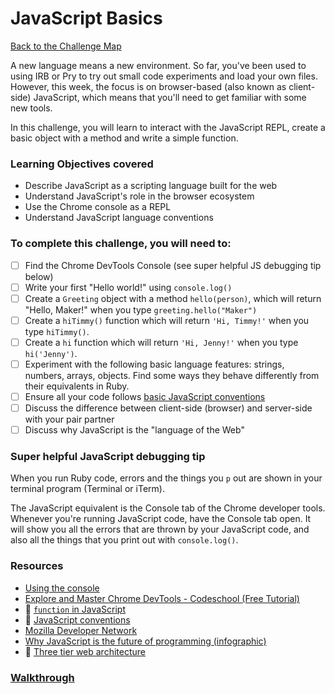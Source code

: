 # JavaScript Basics

[Back to the Challenge Map](README.md)

A new language means a new environment. So far, you've been used to using IRB or Pry to try out small code experiments and load your own files. However, this week, the focus is on browser-based (also known as client-side) JavaScript, which means that you'll need to get familiar with some new tools.

In this challenge, you will learn to interact with the JavaScript REPL, create a basic object with a method and write a simple function.

### Learning Objectives covered
- Describe JavaScript as a scripting language built for the web
- Understand JavaScript's role in the browser ecosystem
- Use the Chrome console as a REPL
- Understand JavaScript language conventions

### To complete this challenge, you will need to:

- [ ] Find the Chrome DevTools Console (see super helpful JS debugging tip below)
- [ ] Write your first "Hello world!" using `console.log()`
- [ ] Create a `Greeting` object with a method `hello(person)`, which will return "Hello, Maker!" when you type `greeting.hello("Maker")`
- [ ] Create a `hiTimmy()` function which will return `'Hi, Timmy!'` when you type `hiTimmy()`.
- [ ] Create a `hi` function which will return `'Hi, Jenny!'` when you type `hi('Jenny')`.
- [ ] Experiment with the following basic language features: strings, numbers, arrays, objects.  Find some ways they behave differently from their equivalents in Ruby.
- [ ] Ensure all your code follows [basic JavaScript conventions](../pills/js_conventions.md)
- [ ] Discuss the difference between client-side (browser) and server-side with your pair partner
- [ ] Discuss why JavaScript is the "language of the Web"

### Super helpful JavaScript debugging tip

When you run Ruby code, errors and the things you `p` out are shown in your terminal program (Terminal or iTerm).

The JavaScript equivalent is the Console tab of the Chrome developer tools.  Whenever you're running JavaScript code, have the Console tab open.  It will show you all the errors that are thrown by your JavaScript code, and also all the things that you print out with `console.log()`.

### Resources
- [Using the console](https://developers.google.com/web/tools/chrome-devtools/console/)
- [Explore and Master Chrome DevTools - Codeschool (Free Tutorial)](http://discover-devtools.codeschool.com/)
- :pill: [`function` in JavaScript](../pills/js_functions.md)
- :pill: [JavaScript conventions](../pills/js_conventions.md)
- [Mozilla Developer Network](https://developer.mozilla.org/en-US/docs/Web/JavaScript)
- [Why JavaScript is the future of programming (infographic)](http://dab1nmslvvntp.cloudfront.net/wp-content/uploads/2012/11/infographic-Why_JS_is_the_Future_of_Programming.png)
- :pill: [Three tier web architecture](/pills/three_tier_architecture.md)

### [Walkthrough](walkthroughs/javascript_basics.md)
